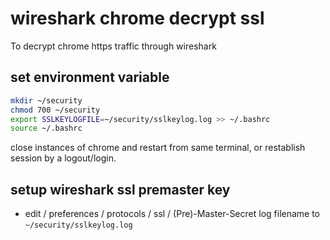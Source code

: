 # wireshark chrome decrypt ssl

To decrypt chrome https traffic through wireshark

## set environment variable

```sh
mkdir ~/security
chmod 700 ~/security
export SSLKEYLOGFILE=~/security/sslkeylog.log >> ~/.bashrc
source ~/.bashrc
```

close instances of chrome and restart from same terminal, or restablish session by a logout/login.

## setup wireshark ssl premaster key

- edit / preferences / protocols / ssl / (Pre)-Master-Secret log filename to `~/security/sslkeylog.log`
